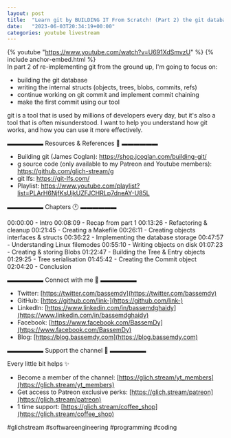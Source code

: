 ```yaml
---
layout: post
title:  "Learn git by BUILDING IT From Scratch! (Part 2) the git database [Advanced]"
date:   "2023-06-03T20:34:19+00:00"
categories: youtube livestream
---
```

{% youtube  "https://www.youtube.com/watch?v=U691XdSmvzU" %}
{% include anchor-embed.html %}
<br />
In part 2 of re-implementing git from the ground up, I'm going to focus on:

- building the git database
- writing the internal structs (objects, trees, blobs, commits, refs)
- continue working on git commit and implement commit chaining
- make the first commit using our tool

git is a tool that is used by millions of developers every day, but it's also a tool that is often misunderstood. I want to help you understand how git works, and how you can use it more effectively.

▬▬▬▬▬▬ Resources & References 📕 ▬▬▬▬▬▬

- Building git (James Coglan): https://shop.jcoglan.com/building-git/
- g source code (only available to my Patreon and Youtube members): https://github.com/glich-stream/g
- git lfs: https://git-lfs.com/
- Playlist: https://www.youtube.com/playlist?list=PLArH6NjfKsUjkUZFJCHRLp7dneAY-U85L

▬▬▬▬▬▬ Chapters 🕐  ▬▬▬▬▬▬

00:00:00 - Intro
00:08:09 - Recap from part 1
00:13:26 - Refactoring & cleanup
00:21:45 - Creating a Makefile
00:26:11 - Creating objects interfaces & structs
00:36:22 - Implementing the database storage
00:47:57 - Understanding Linux filemodes
00:55:10 - Writing objects on disk
01:07:23 - Creating & storing Blobs
01:22:47 - Building the Tree & Entry objects
01:29:25 - Tree serialisation
01:45:42 - Creating the Commit object
02:04:20 - Conclusion

▬▬▬▬▬▬ Connect with me 👋 ▬▬▬▬▬▬

- Twitter: [https://twitter.com/bassemdy](https://twitter.com/bassemdy)
- GitHub: [https://github.com/link-](https://github.com/link-)
- LinkedIn: [https://www.linkedin.com/in/bassemdghaidy](https://www.linkedin.com/in/bassemdghaidy)
- Facebook: [https://www.facebook.com/BassemDy](https://www.facebook.com/BassemDy)
- Blog: [https://blog.bassemdy.com](https://blog.bassemdy.com)

▬▬▬▬▬▬ Support the channel 💜 ▬▬▬▬▬▬

Every little bit helps ✨
- Become a member of the channel: [https://glich.stream/yt_members](https://glich.stream/yt_members)
- Get access to Patreon exclusive perks: [https://glich.stream/patreon](https://glich.stream/patreon)
- 1 time support: [https://glich.stream/coffee_shop](https://glich.stream/coffee_shop)

#glichstream #softwareengineering #programming #coding
